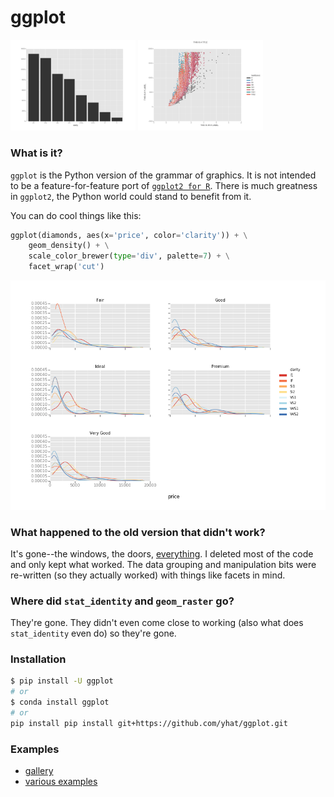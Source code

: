 # ggplot

<img src="./examples/example-34d773b9-ec68-40b1-999b-7bb07c208be9.png" width="200px" />
<img src="./examples/example-8f4fbffe-2999-42b0-9c34-de6f0b205733.png" width="200px" />

### What is it?
`ggplot` is the Python version of the grammar of graphics. It is not intended
to be a feature-for-feature port of [`ggplot2 for R`](https://github.com/hadley/ggplot2).
There is much greatness in `ggplot2`, the Python world could stand to benefit
from it.

You can do cool things like this:

```python
ggplot(diamonds, aes(x='price', color='clarity')) + \
    geom_density() + \
    scale_color_brewer(type='div', palette=7) + \
    facet_wrap('cut')
```
![](./docs/example.png)

### What happened to the old version that didn't work?
It's gone--the windows, the doors, [everything](https://www.youtube.com/watch?v=YuxCKv_0GZc). I deleted most of the code and
only kept what worked. The data grouping and manipulation bits were re-written
(so they actually worked) with things like facets in mind.

### Where did `stat_identity` and `geom_raster` go?
They're gone. They didn't even come close to working (also what does
  `stat_identity` even do) so they're gone.

### Installation
```bash
$ pip install -U ggplot
# or
$ conda install ggplot
# or
pip install pip install git+https://github.com/yhat/ggplot.git
```

### Examples
- [gallery](./docs/Gallery.ipynb)
- [various examples](./examples.md)

